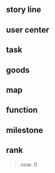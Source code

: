 ## story line

## user center

## task

## goods

## map

## function

## milestone

## rank



> now: 0

